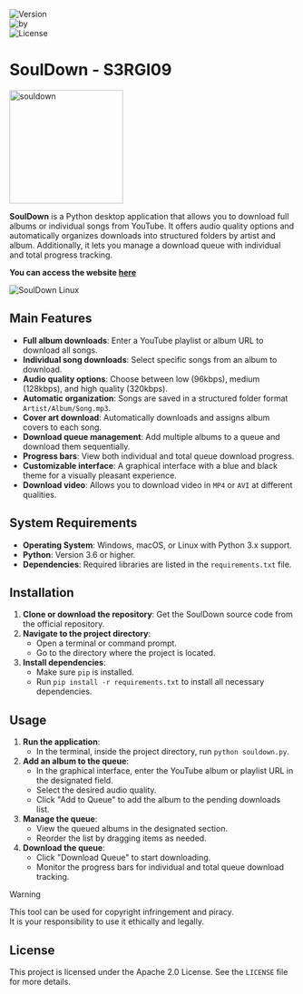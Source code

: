![Version](https://img.shields.io/badge/version-Stable1.0-green)  
![by](https://img.shields.io/badge/by-S3RGI09-blue)  
![License](https://img.shields.io/badge/license-Apache2.0-purple)  

# SoulDown - S3RGI09  
<img src="https://github.com/user-attachments/assets/6e1c5313-af7a-4a8e-9ef2-52825c9e577d" alt="souldown" width="200">  

**SoulDown** is a Python desktop application that allows you to download full albums or individual songs from YouTube. It offers audio quality options and automatically organizes downloads into structured folders by artist and album. Additionally, it lets you manage a download queue with individual and total progress tracking.  

**You can access the website [here](https://s3rgi09.github.io/SoulDown/)**  

![SoulDown Linux](https://github.com/user-attachments/assets/c7661cc5-9ddf-4a38-851e-894079fc8d11)


## Main Features  

- **Full album downloads**: Enter a YouTube playlist or album URL to download all songs.  
- **Individual song downloads**: Select specific songs from an album to download.  
- **Audio quality options**: Choose between low (96kbps), medium (128kbps), and high quality (320kbps).  
- **Automatic organization**: Songs are saved in a structured folder format `Artist/Album/Song.mp3`.  
- **Cover art download**: Automatically downloads and assigns album covers to each song.  
- **Download queue management**: Add multiple albums to a queue and download them sequentially.  
- **Progress bars**: View both individual and total queue download progress.  
- **Customizable interface**: A graphical interface with a blue and black theme for a visually pleasant experience.
- **Download video**: Allows you to download video in `MP4` or `AVI` at different qualities.
## System Requirements  

- **Operating System**: Windows, macOS, or Linux with Python 3.x support.  
- **Python**: Version 3.6 or higher.  
- **Dependencies**: Required libraries are listed in the `requirements.txt` file.  

## Installation  

1. **Clone or download the repository**: Get the SoulDown source code from the official repository.  
2. **Navigate to the project directory**:  
   - Open a terminal or command prompt.  
   - Go to the directory where the project is located.  
3. **Install dependencies**:  
   - Make sure `pip` is installed.  
   - Run `pip install -r requirements.txt` to install all necessary dependencies.  

## Usage  

1. **Run the application**:  
   - In the terminal, inside the project directory, run `python souldown.py`.  
2. **Add an album to the queue**:  
   - In the graphical interface, enter the YouTube album or playlist URL in the designated field.  
   - Select the desired audio quality.  
   - Click "Add to Queue" to add the album to the pending downloads list.  
3. **Manage the queue**:  
   - View the queued albums in the designated section.  
   - Reorder the list by dragging items as needed.  
4. **Download the queue**:  
   - Click "Download Queue" to start downloading.  
   - Monitor the progress bars for individual and total queue download tracking.  

>[!warning]  
>This tool can be used for copyright infringement and piracy.  
>It is your responsibility to use it ethically and legally.  

## License  

This project is licensed under the Apache 2.0 License. See the `LICENSE` file for more details.
